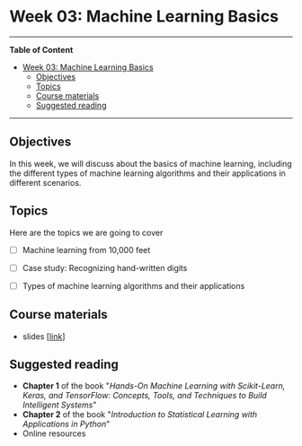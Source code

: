 # Week 03: Machine Learning Basics
---

**Table of Content**
- [Week 03: Machine Learning Basics](#week-03-machine-learning-basics)
  - [Objectives](#objectives)
  - [Topics](#topics)
  - [Course materials](#course-materials)
  - [Suggested reading](#suggested-reading)

---
## Objectives
In this week, we will discuss about the basics of machine learning, including the different types of machine learning algorithms and their applications in different scenarios.

## Topics
Here are the topics we are going to cover
* [ ] Machine learning from 10,000 feet
* [ ] Case study: Recognizing hand-written digits
* [ ] Types of machine learning algorithms and their applications


## Course materials
* slides [[link](TBD)]

## Suggested reading
* **Chapter 1** of the book "*Hands-On Machine Learning with Scikit-Learn, Keras, and TensorFlow: Concepts, Tools, and Techniques to Build Intelligent Systems*"
* **Chapter 2** of the book "*Introduction to Statistical Learning with Applications in Python*"
* Online resources